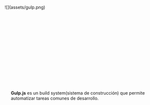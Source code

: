 
<div class='span4 column'>
![](assets/gulp.png)
</div>
<div class='span8 column' style="margin-top: 260px; margin-left: 20px; text-align: left;">
    <b>Gulp.js</b> es un build system(sistema de construcción) que permite automatizar tareas comunes de desarrollo.
</div>
